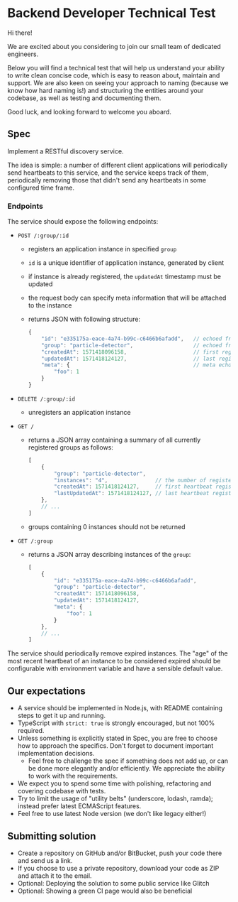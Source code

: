 # Backend Developer Technical Test

Hi there!

We are excited about you considering to join our small team of dedicated engineers.

Below you will find a technical test that will help us understand your ability to write clean concise code, which is easy to reason about, maintain and support. We are also keen on seeing your approach to naming (because we know how hard naming is!) and structuring the entities around your codebase, as well as testing and documenting them.

Good luck, and looking forward to welcome you aboard.

## Spec

Implement a RESTful discovery service.

The idea is simple: a number of different client applications will periodically send heartbeats to this service, and the service keeps track of them, periodically removing those that didn't send any heartbeats in some configured time frame.

### Endpoints

The service should expose the following endpoints:

- `POST /:group/:id`

    - registers an application instance in specified `group`
    - `id` is a unique identifier of application instance, generated by client
    - if instance is already registered, the `updatedAt` timestamp must be updated
    - the request body can specify meta information that will be attached to the instance
    - returns JSON with following structure:

        ```js
        {
            "id": "e335175a-eace-4a74-b99c-c6466b6afadd",   // echoed from path parameter
            "group": "particle-detector",                   // echoed from path parameter
            "createdAt": 1571418096158,                     // first registered heartbeat
            "updatedAt": 1571418124127,                     // last registered heartbeat
            "meta": {                                       // meta echoed from request body
                "foo": 1
            }
        }
        ```

- `DELETE /:group/:id`

    - unregisters an application instance

- `GET /`

    - returns a JSON array containing a summary of all currently registered groups as follows:

        ```js
        [
            {
                "group": "particle-detector",
                "instances": "4",               // the number of registered instances in this group
                "createdAt": 1571418124127,     // first heartbeat registered in this group
                "lastUpdatedAt": 1571418124127, // last heartbeat registered in this group
            },
            // ...
        ]
        ```

    - groups containing 0 instances should not be returned

- `GET /:group`

    - returns a JSON array describing instances of the `group`:

        ```js
        [
            {
                "id": "e335175a-eace-4a74-b99c-c6466b6afadd",
                "group": "particle-detector",
                "createdAt": 1571418096158,
                "updatedAt": 1571418124127,
                "meta": {
                    "foo": 1
                }
            },
            // ...
        ]
        ```

The service should periodically remove expired instances. The "age" of the most recent heartbeat of an instance to be considered expired should be configurable with environment variable and have a sensible default value.

## Our expectations

- A service should be implemented in Node.js, with README containing steps to get it up and running.
- TypeScript with `strict: true` is strongly encouraged, but not 100% required.
- Unless something is explicitly stated in Spec, you are free to choose how to approach the specifics. Don't forget to document important implementation decisions.
    - Feel free to challenge the spec if something does not add up, or can be done more elegantly and/or efficiently. We appreciate the ability to work with the requirements.
- We expect you to spend some time with polishing, refactoring and covering codebase with tests.
- Try to limit the usage of "utility belts" (underscore, lodash, ramda); instead prefer latest ECMAScript features.
- Feel free to use latest Node version (we don't like legacy either!)

## Submitting solution

- Create a repository on GitHub and/or BitBucket, push your code there and send us a link.
- If you choose to use a private repository, download your code as ZIP and attach it to the email.
- Optional: Deploying the solution to some public service like Glitch
- Optional: Showing a green CI page would also be beneficial
